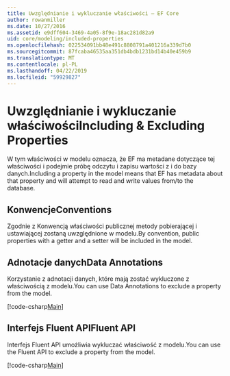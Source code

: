```yaml
---
title: Uwzględnianie i wykluczanie właściwości — EF Core
author: rowanmiller
ms.date: 10/27/2016
ms.assetid: e9dff604-3469-4a05-8f9e-18ac281d82a9
uid: core/modeling/included-properties
ms.openlocfilehash: 022534091bb48e491c8808791a401216a339d7b0
ms.sourcegitcommit: 87fcaba46535aa351db4bdb1231bd14b40e459b9
ms.translationtype: MT
ms.contentlocale: pl-PL
ms.lasthandoff: 04/22/2019
ms.locfileid: "59929827"
---
```

# <a name="including--excluding-properties"></a><span data-ttu-id="f79c8-102">Uwzględnianie i wykluczanie właściwości</span><span class="sxs-lookup"><span data-stu-id="f79c8-102">Including & Excluding Properties</span></span>

<span data-ttu-id="f79c8-103">W tym właściwości w modelu oznacza, że EF ma metadane dotyczące tej właściwości i podejmie próbę odczytu i zapisu wartości z i do bazy danych.</span><span class="sxs-lookup"><span data-stu-id="f79c8-103">Including a property in the model means that EF has metadata about that property and will attempt to read and write values from/to the database.</span></span>

## <a name="conventions"></a><span data-ttu-id="f79c8-104">Konwencje</span><span class="sxs-lookup"><span data-stu-id="f79c8-104">Conventions</span></span>

<span data-ttu-id="f79c8-105">Zgodnie z Konwencją właściwości publicznej metody pobierającej i ustawiającej zostaną uwzględnione w modelu.</span><span class="sxs-lookup"><span data-stu-id="f79c8-105">By convention, public properties with a getter and a setter will be included in the model.</span></span>

## <a name="data-annotations"></a><span data-ttu-id="f79c8-106">Adnotacje danych</span><span class="sxs-lookup"><span data-stu-id="f79c8-106">Data Annotations</span></span>

<span data-ttu-id="f79c8-107">Korzystanie z adnotacji danych, które mają zostać wykluczone z właściwością z modelu.</span><span class="sxs-lookup"><span data-stu-id="f79c8-107">You can use Data Annotations to exclude a property from the model.</span></span>

[!code-csharp[Main](../../../samples/core/Modeling/DataAnnotations/Samples/IgnoreProperty.cs?highlight=17)]

## <a name="fluent-api"></a><span data-ttu-id="f79c8-108">Interfejs Fluent API</span><span class="sxs-lookup"><span data-stu-id="f79c8-108">Fluent API</span></span>

<span data-ttu-id="f79c8-109">Interfejs Fluent API umożliwia wykluczać właściwość z modelu.</span><span class="sxs-lookup"><span data-stu-id="f79c8-109">You can use the Fluent API to exclude a property from the model.</span></span>

[!code-csharp[Main](../../../samples/core/Modeling/FluentAPI/Samples/IgnoreProperty.cs?highlight=12,13)]
